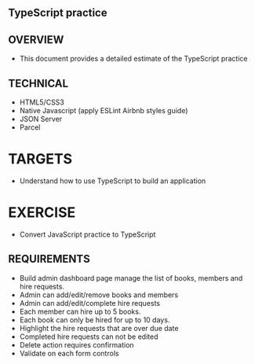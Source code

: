 ## TypeScript practice

## OVERVIEW
- This document provides a detailed estimate of the TypeScript practice

## TECHNICAL
- HTML5/CSS3
- Native Javascript (apply ESLint Airbnb styles guide)
- JSON Server
- Parcel

# TARGETS
- Understand how to use TypeScript to build an application 

# EXERCISE
- Convert JavaScript practice to TypeScript

## REQUIREMENTS

- Build admin dashboard page manage the list of books, members and hire requests.
- Admin can add/edit/remove books and members
- Admin can add/edit/complete hire requests
- Each member can hire up to 5 books.
- Each book can only be hired for up to 10 days.
- Highlight the hire requests that are over due date
- Completed hire requests can not be edited
- Delete action requires confirmation
- Validate on each form controls